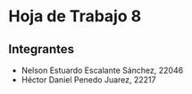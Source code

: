 # Hoja de Trabajo 8

## Integrantes

- Nelson Estuardo Escalante Sánchez, 22046
- Héctor Daniel Penedo Juarez, 22217
